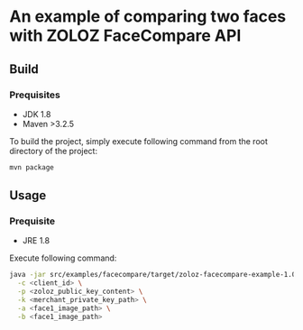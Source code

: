 # An example of comparing two faces with ZOLOZ FaceCompare API

## Build
### Prequisites
- JDK 1.8
- Maven >3.2.5

To build the project, simply execute following command from the root directory of the project:
```sh
mvn package
```

## Usage
### Prequisite
- JRE 1.8

Execute following command:

```sh
java -jar src/examples/facecompare/target/zoloz-facecompare-example-1.0-SNAPSHOT.jar \
  -c <client_id> \
  -p <zoloz_public_key_content> \
  -k <merchant_private_key_path> \
  -a <face1_image_path> \
  -b <face1_image_path>
```
